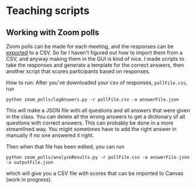 # Teaching scripts

## Working with Zoom polls

Zoom polls can be made for each meeting, and the responses can be [exported](https://support.zoom.us/hc/en-us/articles/216378603) to a CSV.
So far I haven't figured out how to import them from a CSV, and anyway making them in the GUI is kind of nice. I made scripts to take the 
responses and generate a template for the correct answers, then another script that scores participants based on responses.

How to run:
After you've downloaded your csv of responses, `pollFile.csv`, run 

```python zoom_polls/logAnswers.py -r pollFile.csv -a answerFile.json```

This will make a JSON file with all questions and all answers that were given in the class. You can delete all the
wrong answers to get a dictionary of all questions with correct answers. This can probably be done in a more streamlined way.
You might sometimes have to add the right answer in manually if no one answered it right.

Then when that file has been edited, you can run 

```python zoom_polls/analyzeResults.py -r pollFile.csv -a answerFile.json -o outputFile.json```

which will give you a CSV file with scores that can be imported to Canvas (work in progress).
